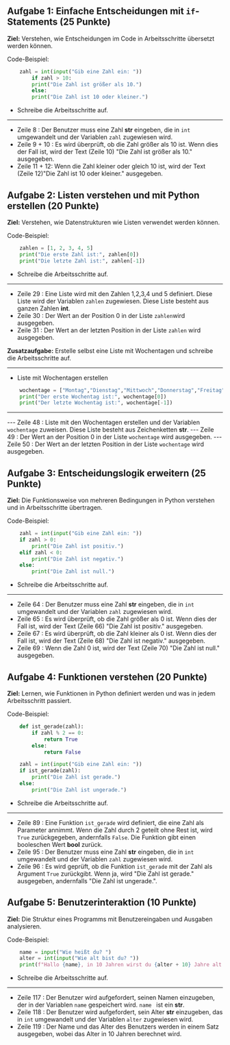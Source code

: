 ## Aufgabe 1: Einfache Entscheidungen mit `if`-Statements (25 Punkte)

**Ziel:** Verstehen, wie Entscheidungen im Code in Arbeitsschritte übersetzt werden können.

Code-Beispiel:

```python
    zahl = int(input("Gib eine Zahl ein: "))
        if zahl > 10:
        print("Die Zahl ist größer als 10.")
        else:
        print("Die Zahl ist 10 oder kleiner.")
```

- Schreibe die Arbeitsschritte auf.

---
-   Zeile 8 : Der Benutzer muss eine Zahl **str** eingeben, die in ``int`` umgewandelt und der Variablen `zahl` zugewiesen wird. 
-   Zeile 9 + 10 : Es wird überprüft, ob die Zahl größer als 10 ist. Wenn dies der Fall ist, wird der Text (Zeile 10) "Die Zahl ist größer als 10." ausgegeben.
-   Zeile 11 + 12: Wenn die Zahl kleiner oder gleich 10 ist, wird der Text (Zeile 12)"Die Zahl ist 10 oder kleiner." ausgegeben.

## Aufgabe 2: Listen verstehen und mit Python erstellen (20 Punkte)

**Ziel:** Verstehen, wie Datenstrukturen wie Listen verwendet werden können.

Code-Beispiel:

```python
    zahlen = [1, 2, 3, 4, 5]
    print("Die erste Zahl ist:", zahlen[0])
    print("Die letzte Zahl ist:", zahlen[-1])
```

- Schreibe die Arbeitsschritte auf.

---
-   Zeile 29 : Eine Liste wird mit den Zahlen 1,2,3,4 und 5 definiert. Diese Liste wird der Variablen `zahlen` zugewiesen. Diese Liste besteht aus ganzen Zahlen **int**.
-   Zeile 30 : Der Wert an der Position 0 in der Liste `zahlen`wird ausgegeben.
-   Zeile 31 : Der Wert an der letzten Position in der Liste `zahlen` wird ausgegeben.


**Zusatzaufgabe:** Erstelle selbst eine Liste mit Wochentagen und schreibe die Arbeitsschritte auf.

---

- Liste mit Wochentagen erstellen
```python
    wochentage = ["Montag","Dienstag","Mittwoch","Donnerstag","Freitag","Samstag","Sonntag" ]
    print("Der erste Wochentag ist:", wochentage[0])
    print("Der letzte Wochentag ist:", wochentage[-1])
```
---
--- Zeile 48 : Liste mit den Wochentagen erstellen und der Variablen `wochentage` zuweisen. Diese Liste besteht aus Zeichenketten **str**.
--- Zeile 49 : Der Wert an der Position 0 in der Liste `wochentage` wird ausgegeben.
--- Zeile 50 : Der Wert an der letzten Position in der Liste `wochentage` wird ausgegeben.


## Aufgabe 3: Entscheidungslogik erweitern (25 Punkte)

**Ziel:** Die Funktionsweise von mehreren Bedingungen in Python verstehen und in Arbeitsschritte übertragen.

Code-Beispiel:

```python
    zahl = int(input("Gib eine Zahl ein: "))
    if zahl > 0:
        print("Die Zahl ist positiv.")
    elif zahl < 0:
        print("Die Zahl ist negativ.")
    else:
        print("Die Zahl ist null.")
```

- Schreibe die Arbeitsschritte auf.

---
-  Zeile 64 : Der Benutzer muss eine Zahl **str** eingeben, die in ``int`` umgewandelt und der Variablen `zahl` zugewiesen wird. 
-  Zeile 65 : Es wird überprüft, ob die Zahl größer als 0 ist. Wenn dies der Fall ist, wird der Text (Zeile 66) "Die Zahl ist positiv." ausgegeben.
-  Zeile 67 : Es wird überprüft, ob die Zahl kleiner als 0 ist. Wenn dies der Fall ist, wird der Text (Zeile 68) "Die Zahl ist negativ." ausgegeben.
-  Zeile 69 : Wenn die Zahl 0 ist, wird der Text (Zeile 70) "Die Zahl ist null." ausgegeben.

## Aufgabe 4: Funktionen verstehen (20 Punkte)

**Ziel:** Lernen, wie Funktionen in Python definiert werden und was in jedem Arbeitsschritt passiert.

Code-Beispiel:

```python
    def ist_gerade(zahl):
        if zahl % 2 == 0:
            return True
        else:
            return False

    zahl = int(input("Gib eine Zahl ein: "))
    if ist_gerade(zahl):
        print("Die Zahl ist gerade.")
    else:
        print("Die Zahl ist ungerade.")
```

- Schreibe die Arbeitsschritte auf.

---

-   Zeile 89 : Eine Funktion `ist_gerade` wird definiert, die eine Zahl als Parameter annimmt. Wenn die Zahl durch 2 geteilt ohne Rest ist, wird `True` zurückgegeben, andernfalls `False`. Die Funktion gibt einen booleschen Wert **bool** zurück.
-   Zeile 95 : Der Benutzer muss eine Zahl **str** eingeben, die in `int` umgewandelt und der Variablen `zahl` zugewiesen wird.
-   Zeile 96 : Es wird geprüft, ob die Funktion `ist_gerade` mit der Zahl als Argument `True` zurückgibt. Wenn ja, wird "Die Zahl ist gerade." ausgegeben, andernfalls "Die Zahl ist ungerade.".


## Aufgabe 5: Benutzerinteraktion (10 Punkte)

**Ziel:** Die Struktur eines Programms mit Benutzereingaben und Ausgaben analysieren.

Code-Beispiel:

```python
    name = input("Wie heißt du? ")
    alter = int(input("Wie alt bist du? "))
    print(f"Hallo {name}, in 10 Jahren wirst du {alter + 10} Jahre alt sein!")
```

- Schreibe die Arbeitsschritte auf.

---
-   Zeile 117 : Der Benutzer wird aufgefordert, seinen Namen einzugeben, der in der Variablen `name` gespeichert wird. `name ` ist ein **str**.
-   Zeile 118 : Der Benutzer wird aufgefordert, sein Alter **str** einzugeben, das in `int` umgewandelt und der Variablen `alter` zugewiesen wird.
-   Zeile 119 : Der Name und das Alter des Benutzers werden in einem Satz ausgegeben, wobei das Alter in 10 Jahren berechnet wird.

